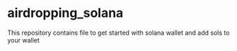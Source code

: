 # airdropping_solana
This repository contains file to get started with solana wallet and add sols to your wallet
